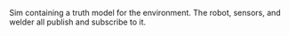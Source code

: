 Sim containing a truth model for the environment. The robot, sensors, and welder all publish and subscribe to it.
